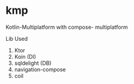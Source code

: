 # kmp
Kotlin-Multiplatform with compose- multiplatform

Lib Used
1. Ktor 
2. Koin (DI)
3. sqldelight (DB)
4. navigation-compose
5. coil
